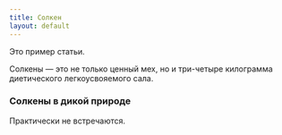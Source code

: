 ```yaml
---
title: Солкен
layout: default
---
```


Это пример статьи.

Солкены — это не только ценный мех, но и три-четыре килограмма диетического легкоусвояемого сала.

### Солкены в дикой природе

Практически не встречаются.
